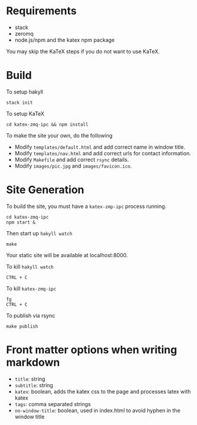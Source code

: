 # Requirements
- stack
- zeromq
- node.js/npm and the katex npm package

You may skip the KaTeX steps if you do not want to use KaTeX.

# Build 
To setup hakyll

    stack init

To setup KaTeX

    cd katex-zmq-ipc && npm install

To make the site your own, do the following
- Modify `templates/default.html` and add correct name in window title.
- Modify `templates/nav.html` and add correct urls for contact information.
- Modify `Makefile` and add correct `rsync` details.
- Modify `images/pic.jpg` and `images/favicon.ico`.

# Site Generation
To build the site, you must have a `katex-zmp-ipc` process running.

    cd katex-zmq-ipc
    npm start &

Then start up `hakyll watch`

    make

Your static site will be available at localhost:8000.

To kill `hakyll watch`

    CTRL + C

To kill `katex-zmq-ipc`

    fg
    CTRL + C

To publish via rsync

    make publish

# Front matter options when writing markdown
- `title`: string
- `subtitle`: string
- `katex`: boolean, adds the katex css to the page and processes latex with katex
- `tags`: comma separated strings
- `no-window-title`: boolean, used in index.html to avoid hyphen in the window title
